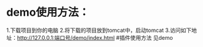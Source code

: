 # demo使用方法：
1.下载项目到你的电脑
2.将下载的项目放到tomcat中，启动tomcat
3.访问如下地址：http://127.0.0.1:端口号/demo/index.html
#插件使用方法
见demo